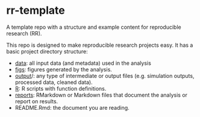 # rr-template
A template repo with a structure and example content for reproducible research (RR).

This repo is designed to make reproducible research projects easy. It has a basic project directory structure:

 * [data](data/): all input data (and metadata) used in the analysis
 * [figs](figs/): figures generated by the analysis.
 * [output](output)/: any type of intermediate or output files (e.g. simulation outputs, processed data, cleaned data).
 * [R](R/): R scripts with function definitions.
 * [reports](reports/): RMarkdown or Markdown files that document the analysis or report on results. 
 * README.Rmd: the document you are reading.